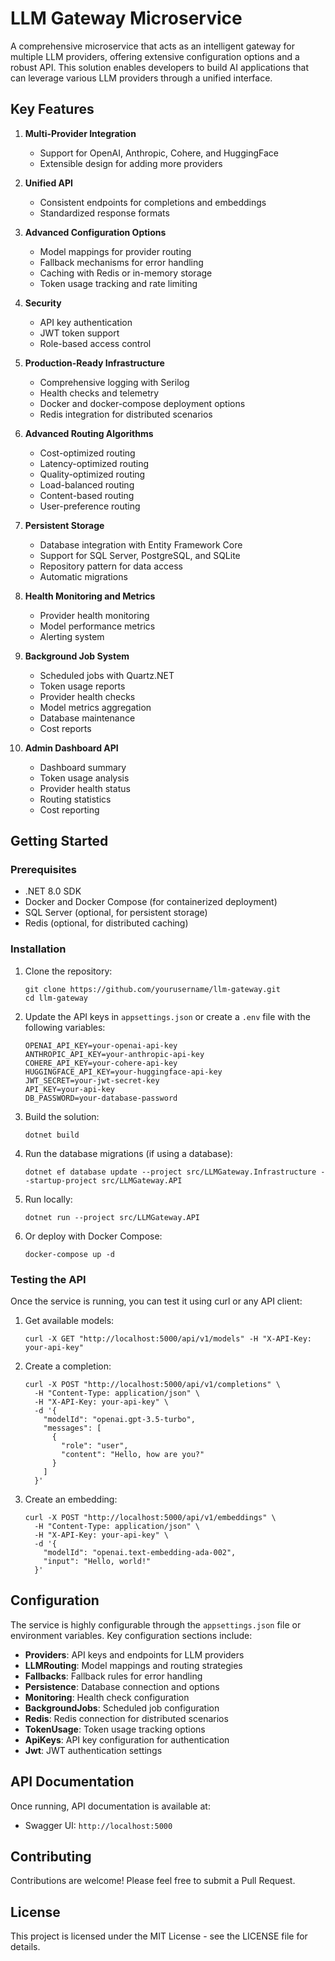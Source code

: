 # LLM Gateway Microservice

A comprehensive microservice that acts as an intelligent gateway for multiple LLM providers, offering extensive configuration options and a robust API. This solution enables developers to build AI applications that can leverage various LLM providers through a unified interface.

## Key Features

1. **Multi-Provider Integration**
   * Support for OpenAI, Anthropic, Cohere, and HuggingFace
   * Extensible design for adding more providers

2. **Unified API**
   * Consistent endpoints for completions and embeddings
   * Standardized response formats

3. **Advanced Configuration Options**
   * Model mappings for provider routing
   * Fallback mechanisms for error handling
   * Caching with Redis or in-memory storage
   * Token usage tracking and rate limiting

4. **Security**
   * API key authentication
   * JWT token support
   * Role-based access control

5. **Production-Ready Infrastructure**
   * Comprehensive logging with Serilog
   * Health checks and telemetry
   * Docker and docker-compose deployment options
   * Redis integration for distributed scenarios

6. **Advanced Routing Algorithms**
   * Cost-optimized routing
   * Latency-optimized routing
   * Quality-optimized routing
   * Load-balanced routing
   * Content-based routing
   * User-preference routing

7. **Persistent Storage**
   * Database integration with Entity Framework Core
   * Support for SQL Server, PostgreSQL, and SQLite
   * Repository pattern for data access
   * Automatic migrations

8. **Health Monitoring and Metrics**
   * Provider health monitoring
   * Model performance metrics
   * Alerting system

9. **Background Job System**
   * Scheduled jobs with Quartz.NET
   * Token usage reports
   * Provider health checks
   * Model metrics aggregation
   * Database maintenance
   * Cost reports

10. **Admin Dashboard API**
    * Dashboard summary
    * Token usage analysis
    * Provider health status
    * Routing statistics
    * Cost reporting

## Getting Started

### Prerequisites

- .NET 8.0 SDK
- Docker and Docker Compose (for containerized deployment)
- SQL Server (optional, for persistent storage)
- Redis (optional, for distributed caching)

### Installation

1. Clone the repository:
   ```
   git clone https://github.com/yourusername/llm-gateway.git
   cd llm-gateway
   ```

2. Update the API keys in `appsettings.json` or create a `.env` file with the following variables:
   ```
   OPENAI_API_KEY=your-openai-api-key
   ANTHROPIC_API_KEY=your-anthropic-api-key
   COHERE_API_KEY=your-cohere-api-key
   HUGGINGFACE_API_KEY=your-huggingface-api-key
   JWT_SECRET=your-jwt-secret-key
   API_KEY=your-api-key
   DB_PASSWORD=your-database-password
   ```

3. Build the solution:
   ```
   dotnet build
   ```

4. Run the database migrations (if using a database):
   ```
   dotnet ef database update --project src/LLMGateway.Infrastructure --startup-project src/LLMGateway.API
   ```

5. Run locally:
   ```
   dotnet run --project src/LLMGateway.API
   ```

6. Or deploy with Docker Compose:
   ```
   docker-compose up -d
   ```

### Testing the API

Once the service is running, you can test it using curl or any API client:

1. Get available models:
   ```
   curl -X GET "http://localhost:5000/api/v1/models" -H "X-API-Key: your-api-key"
   ```

2. Create a completion:
   ```
   curl -X POST "http://localhost:5000/api/v1/completions" \
     -H "Content-Type: application/json" \
     -H "X-API-Key: your-api-key" \
     -d '{
       "modelId": "openai.gpt-3.5-turbo",
       "messages": [
         {
           "role": "user",
           "content": "Hello, how are you?"
         }
       ]
     }'
   ```

3. Create an embedding:
   ```
   curl -X POST "http://localhost:5000/api/v1/embeddings" \
     -H "Content-Type: application/json" \
     -H "X-API-Key: your-api-key" \
     -d '{
       "modelId": "openai.text-embedding-ada-002",
       "input": "Hello, world!"
     }'
   ```

## Configuration

The service is highly configurable through the `appsettings.json` file or environment variables. Key configuration sections include:

- **Providers**: API keys and endpoints for LLM providers
- **LLMRouting**: Model mappings and routing strategies
- **Fallbacks**: Fallback rules for error handling
- **Persistence**: Database connection and options
- **Monitoring**: Health check configuration
- **BackgroundJobs**: Scheduled job configuration
- **Redis**: Redis connection for distributed scenarios
- **TokenUsage**: Token usage tracking options
- **ApiKeys**: API key configuration for authentication
- **Jwt**: JWT authentication settings

## API Documentation

Once running, API documentation is available at:
- Swagger UI: `http://localhost:5000`

## Contributing

Contributions are welcome! Please feel free to submit a Pull Request.

## License

This project is licensed under the MIT License - see the LICENSE file for details.
